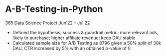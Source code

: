 # A-B-Testing-in-Python
365 Data Science Project Jun’22 – Jul’22
- Defined the hypothesis, success & guardrail metric: more relevant ads, likely to purchase; higher affiliate revenue; keep DAU stable
- Calculated sample size for A/B Testing as 8796 given a 50% split of 30k DAU, CTR increased by 5% with an obtained p-value of 0
